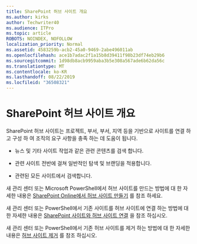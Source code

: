 ```yaml
---
title: SharePoint 허브 사이트 개요
ms.author: kirks
author: Techwriter40
ms.audience: ITPro
ms.topic: article
ROBOTS: NOINDEX, NOFOLLOW
localization_priority: Normal
ms.assetid: 4583259b-acb2-45a0-9469-2abe496011ab
ms.openlocfilehash: ace1b7adac2f1a15b8d39411f98b23df74eb29b6
ms.sourcegitcommit: 1d98db8acb9959aba3b5e308a567ade6b62da56c
ms.translationtype: MT
ms.contentlocale: ko-KR
ms.lasthandoff: 08/22/2019
ms.locfileid: "36508321"
---
```

# <a name="sharepoint-hub-sites-overview"></a>SharePoint 허브 사이트 개요

SharePoint 허브 사이트는 프로젝트, 부서, 부서, 지역 등을 기반으로 사이트를 연결 하 고 구성 하 여 조직의 요구 사항을 충족 하는 데 도움이 됩니다.

- 뉴스 및 기타 사이트 작업과 같은 관련 콘텐츠를 검색 합니다.


- 관련 사이트 전반에 걸쳐 일반적인 탐색 및 브랜딩을 적용합니다.


- 관련된 모든 사이트에서 검색합니다.


새 관리 센터 또는 Microsoft PowerShell에서 허브 사이트를 만드는 방법에 대 한 자세한 내용은 [SharePoint Online에서 허브 사이트 만들기](https://docs.microsoft.com/sharepoint/create-hub-site) 를 참조 하세요. 

새 관리 센터 또는 PowerShell에서 기존 사이트를 허브 사이트에 연결 하는 방법에 대 한 자세한 내용은 [SharePoint 사이트와 허브 사이트 연결](https://support.office.com/article/associate-a-sharepoint-site-with-a-hub-site-ae0009fd-af04-4d3d-917d-88edb43efc05) 을 참조 하십시오.  

새 관리 센터 또는 PowerShell에서 기존 허브 사이트를 제거 하는 방법에 대 한 자세한 내용은 [허브 사이트 제거](https://docs.microsoft.com/sharepoint/remove-hub-site) 를 참조 하십시오. 
